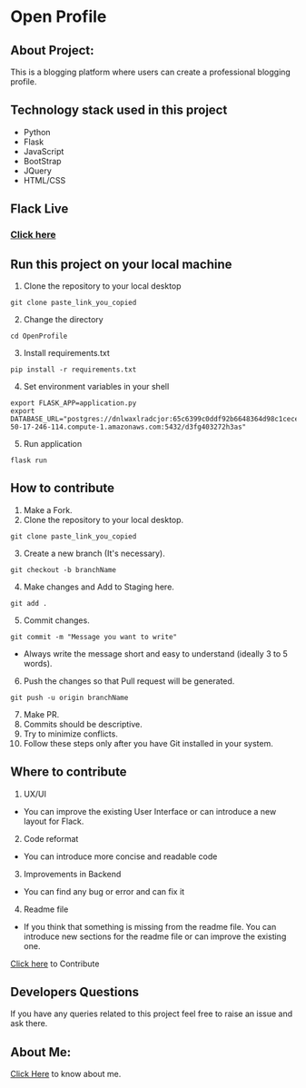 # Open Profile

## About Project:
This is a blogging platform where users can create a professional blogging profile.

## Technology stack used in this project
* Python
* Flask
* JavaScript
* BootStrap
* JQuery
* HTML/CSS

## Flack Live
### [Click here]( https://flack-web-app.herokuapp.com/) 

## Run this project on your local machine

1. Clone the repository to your local desktop
 ```
 git clone paste_link_you_copied
 ```
 2. Change the directory 
 ```
cd OpenProfile
 ```
 3. Install requirements.txt
 ```
 pip install -r requirements.txt 
 ```
4. Set environment variables in your shell
```
export FLASK_APP=application.py
export DATABASE_URL="postgres://dnlwaxlradcjor:65c6399c0ddf92b6648364d98c1cece55b184bf8050278f9b2d07522e85fc61e@ec2-50-17-246-114.compute-1.amazonaws.com:5432/d3fg403272h3as"

 ```
 5. Run application
 ```
 flask run
 ```
 
## How to contribute
 1. Make a Fork.
 2. Clone the repository to your local desktop.
 ```
 git clone paste_link_you_copied
 ```
 3. Create a new branch (It's necessary).
 ```
 git checkout -b branchName
 ```
 4. Make changes and Add to Staging here.
 ```
 git add .
 ```
 5. Commit changes.
 ```
 git commit -m "Message you want to write"
 ```
 * Always write the message short and easy to understand (ideally 3 to 5 words).
 6. Push the changes so that Pull request will be generated.
 ```
 git push -u origin branchName
 ```
 7. Make PR.
 8. Commits should be descriptive.
 9. Try to minimize conflicts.
 10. Follow these steps only after you have Git installed in your system.

## Where to contribute
 1. UX/UI
  * You can improve the existing User Interface or can introduce a new layout for Flack.
 2. Code reformat
  * You can introduce more concise and readable code 
 3. Improvements in Backend
  * You can find any bug or error and can fix it
 4. Readme file
  * If you think that something is missing from the readme file. You can introduce new sections for the readme file or can improve the existing one. 


[Click here](https://github.com/HemendraKhatik/OpenProfile) to Contribute 

## Developers Questions 
If you have any queries related to this project feel free to raise an issue and ask there.

## About Me:

[Click Here](https://hemendrakhatik.github.io/Portfolio/) to know about me.

